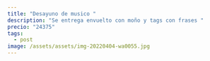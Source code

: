 ```yaml
---
title: "Desayuno de musico "
description: "Se entrega envuelto con moño y tags con frases "
precio: "24375"
tags:
  - post
image: /assets/assets/img-20220404-wa0055.jpg
---
```

